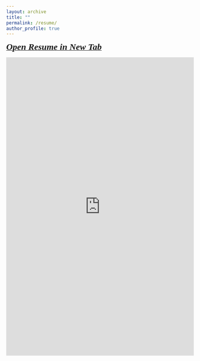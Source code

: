 ```yaml
---
layout: archive
title: ""
permalink: /resume/
author_profile: true
---
```

<a href = "https://people.cs.vt.edu/provakar/Provakar_Resume.pdf" target="_blank" rel="noopener noreferrer"><font face = "Segoe Print" size = "+2"><b><i>Open Resume in New Tab</i></b></font></a>

<!-- Embedded PDF resume -->
<iframe src="https://people.cs.vt.edu/provakar/Provakar_Resume.pdf" width="100%" height="800px" style="border: none;">
  This browser does not support PDFs. Please download the PDF to view it: 
  <a href="https://people.cs.vt.edu/provakar/Provakar_Resume.pdf">Download PDF</a>.
</iframe>